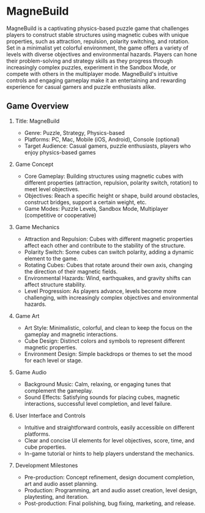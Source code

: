 # MagneBuild

MagneBuild is a captivating physics-based puzzle game that challenges players to construct stable structures using magnetic cubes with unique properties, such as attraction, repulsion, polarity switching, and rotation. Set in a minimalist yet colorful environment, the game offers a variety of levels with diverse objectives and environmental hazards. Players can hone their problem-solving and strategy skills as they progress through increasingly complex puzzles, experiment in the Sandbox Mode, or compete with others in the multiplayer mode. MagneBuild's intuitive controls and engaging gameplay make it an entertaining and rewarding experience for casual gamers and puzzle enthusiasts alike.

## Game Overview

1. Title: MagneBuild
    * Genre: Puzzle, Strategy, Physics-based
    * Platforms: PC, Mac, Mobile (iOS, Android), Console (optional)
    * Target Audience: Casual gamers, puzzle enthusiasts, players who enjoy physics-based games

2. Game Concept
    * Core Gameplay: Building structures using magnetic cubes with different properties (attraction, repulsion, polarity switch, rotation) to meet level objectives.
    * Objectives: Reach a specific height or shape, build around obstacles, construct bridges, support a certain weight, etc.
    * Game Modes: Puzzle Levels, Sandbox Mode, Multiplayer (competitive or cooperative)

3. Game Mechanics
    * Attraction and Repulsion: Cubes with different magnetic properties affect each other and contribute to the stability of the structure.
    * Polarity Switch: Some cubes can switch polarity, adding a dynamic element to the game.
    * Rotating Cubes: Cubes that rotate around their own axis, changing the direction of their magnetic fields.
    * Environmental Hazards: Wind, earthquakes, and gravity shifts can affect structure stability.
    * Level Progression: As players advance, levels become more challenging, with increasingly complex objectives and environmental hazards.

4. Game Art
    * Art Style: Minimalistic, colorful, and clean to keep the focus on the gameplay and magnetic interactions.
    * Cube Design: Distinct colors and symbols to represent different magnetic properties.
    * Environment Design: Simple backdrops or themes to set the mood for each level or stage.

5. Game Audio
    * Background Music: Calm, relaxing, or engaging tunes that complement the gameplay.
    * Sound Effects: Satisfying sounds for placing cubes, magnetic interactions, successful level completion, and level failure.

6. User Interface and Controls

    * Intuitive and straightforward controls, easily accessible on different platforms.
    * Clear and concise UI elements for level objectives, score, time, and cube properties.
    * In-game tutorial or hints to help players understand the mechanics.

7. Development Milestones

    * Pre-production: Concept refinement, design document completion, art and audio asset planning.
    * Production: Programming, art and audio asset creation, level design, playtesting, and iteration.
    * Post-production: Final polishing, bug fixing, marketing, and release.
